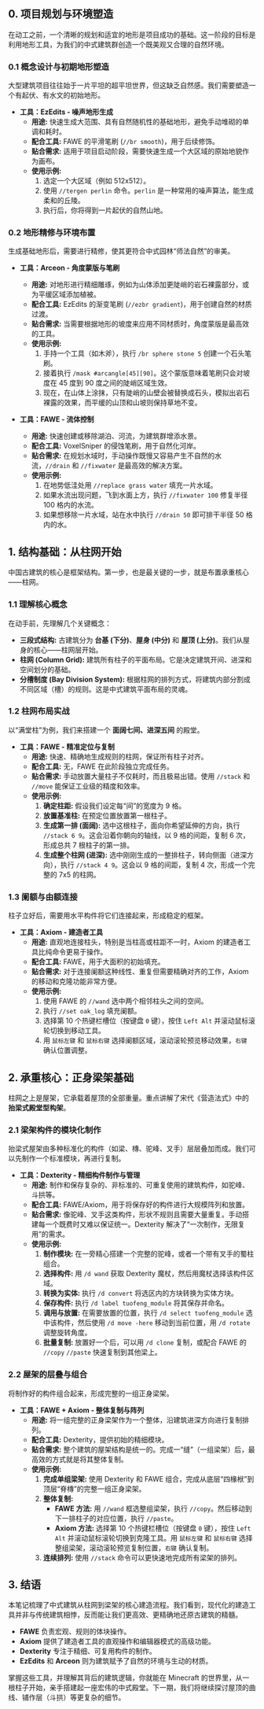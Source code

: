 

## 0. 项目规划与环境塑造
在动工之前，一个清晰的规划和适宜的地形是项目成功的基础。这一阶段的目标是利用地形工具，为我们的中式建筑群创造一个既美观又合理的自然环境。

### 0.1 概念设计与初期地形塑造
大型建筑项目往往始于一片平坦的超平坦世界，但这缺乏自然感。我们需要塑造一个有起伏、有水文的初始地形。

*   **工具：EzEdits - 噪声地形生成**
    *   **用途:** 快速生成大范围、具有自然随机性的基础地形，避免手动堆砌的单调和耗时。
    *   **配合工具:** FAWE 的平滑笔刷 (`//br smooth`)，用于后续修饰。
    *   **贴合需求:** 适用于项目启动阶段，需要快速生成一个大区域的原始地貌作为画布。
    *   **使用示例:**
        1.  选定一个大区域（例如 512x512）。
        2.  使用 `//tergen perlin` 命令。`perlin` 是一种常用的噪声算法，能生成柔和的丘陵。
        3.  执行后，你将得到一片起伏的自然山地。

### 0.2 地形精修与环境布置
生成基础地形后，需要进行精修，使其更符合中式园林“师法自然”的审美。

*   **工具：Arceon - 角度蒙版与笔刷**
    *   **用途:** 对地形进行精细雕琢，例如为山体添加更陡峭的岩石裸露部分，或为平缓区域添加植被。
    *   **配合工具:** EzEdits 的渐变笔刷 (`//ezbr gradient`)，用于创建自然的材质过渡。
    *   **贴合需求:** 当需要根据地形的坡度来应用不同材质时，角度蒙版是最高效的工具。
    *   **使用示例:**
        1.  手持一个工具（如木斧），执行 `/br sphere stone 5` 创建一个石头笔刷。
        2.  接着执行 `/mask #arcangle[45][90]`。这个蒙版意味着笔刷只会对坡度在 45 度到 90 度之间的陡峭区域生效。
        3.  现在，在山体上涂抹，只有陡峭的山壁会被替换成石头，模拟出岩石裸露的效果，而平缓的山顶和山坡则保持草地不变。

*   **工具：FAWE - 流体控制**
    *   **用途:** 快速创建或移除湖泊、河流，为建筑群增添水景。
    *   **配合工具:** VoxelSniper 的侵蚀笔刷，用于自然化河岸。
    *   **贴合需求:** 在规划水域时，手动操作既慢又容易产生不自然的水流，`//drain` 和 `//fixwater` 是最高效的解决方案。
    *   **使用示例:**
        1.  在地势低洼处用 `//replace grass water` 填充一片水域。
        2.  如果水流出现问题，飞到水面上方，执行 `//fixwater 100` 修复半径 100 格内的水流。
        3.  如果想移除一片水域，站在水中执行 `//drain 50` 即可排干半径 50 格内的水。

## 1. 结构基础：从柱网开始
中国古建筑的核心是框架结构。第一步，也是最关键的一步，就是布置承重核心——柱网。

### 1.1 理解核心概念
在动手前，先理解几个关键概念：
*   **三段式结构:** 古建筑分为 **台基 (下分)**、**屋身 (中分)** 和 **屋顶 (上分)**。我们从屋身的核心——柱网层开始。
*   **柱网 (Column Grid):** 建筑所有柱子的平面布局。它是决定建筑开间、进深和空间划分的基础。
*   **分槽制度 (Bay Division System):** 根据柱网的排列方式，将建筑内部分割成不同区域（槽）的规则。这是中式建筑平面布局的灵魂。

### 1.2 柱网布局实战
以“满堂柱”为例，我们来搭建一个 **面阔七间、进深五间** 的殿堂。

*   **工具：FAWE - 精准定位与复制**
    *   **用途:** 快速、精确地生成规则的柱网，保证所有柱子对齐。
    *   **配合工具:** 无，FAWE 在此阶段独立完成任务。
    *   **贴合需求:** 手动放置大量柱子不仅耗时，而且极易出错。使用 `//stack` 和 `//move` 能保证工业级的精度和效率。
    *   **使用示例:**
        1.  **确定柱距:** 假设我们设定每“间”的宽度为 9 格。
        2.  **放置基准柱:** 在预定位置放置第一根柱子。
        3.  **生成第一排 (面阔):** 选中这根柱子，面向你希望延伸的方向，执行 `//stack 6 9`。这会沿着你朝向的轴线，以 9 格的间距，复制 6 次，形成总共 7 根柱子的第一排。
        4.  **生成整个柱网 (进深):** 选中刚刚生成的一整排柱子，转向侧面（进深方向），执行 `//stack 4 9`。这会以 9 格的间距，复制 4 次，形成一个完整的 7x5 的柱网。

### 1.3 阑额与由额连接
柱子立好后，需要用水平构件将它们连接起来，形成稳定的框架。

*   **工具：Axiom - 建造者工具**
    *   **用途:** 直观地连接柱头，特别是当柱高或柱距不一时，Axiom 的建造者工具比纯命令更易于操作。
    *   **配合工具:** FAWE，用于大面积的初始填充。
    *   **贴合需求:** 对于连接阑额这种线性、重复但需要精确对齐的工作，Axiom 的移动和克隆功能非常方便。
    *   **使用示例:**
        1.  使用 FAWE 的 `//wand` 选中两个相邻柱头之间的空间。
        2.  执行 `//set oak_log` 填充阑额。
        3.  选择第 10 个热键栏槽位（按键盘 `0` 键），按住 `Left Alt` 并滚动鼠标滚轮切换到移动工具。
        4.  用 `鼠标左键` 和 `鼠标右键` 选择阑额区域，滚动滚轮预览移动效果，`右键` 确认位置调整。

## 2. 承重核心：正身梁架基础
柱网之上是屋架，它承载着屋顶的全部重量。重点讲解了宋代《营造法式》中的 **抬梁式殿堂型构架**。

### 2.1 梁架构件的模块化制作
抬梁式屋架由多种标准化的构件（如梁、槫、驼峰、叉手）层层叠加而成。我们可以先制作一个标准模块，再进行复制。

*   **工具：Dexterity - 精细构件制作与管理**
    *   **用途:** 制作和保存复杂的、非标准的、可重复使用的建筑构件，如驼峰、斗拱等。
    *   **配合工具:** FAWE/Axiom，用于将保存好的构件进行大规模阵列和放置。
    *   **贴合需求:** 像驼峰、叉手这类构件，形状不规则且需要大量重复。手动搭建每一个既费时又难以保证统一。Dexterity 解决了“一次制作，无限复用”的需求。
    *   **使用示例:**
        1.  **制作模块:** 在一旁精心搭建一个完整的驼峰，或者一个带有叉手的蜀柱组合。
        2.  **选择构件:** 用 `/d wand` 获取 Dexterity 魔杖，然后用魔杖选择该构件区域。
        3.  **转换为实体:** 执行 `/d convert` 将选区内的方块转换为实体方块。
        4.  **保存构件:** 执行 `/d label tuofeng_module` 将其保存并命名。
        5.  **调用与放置:** 在需要放置的位置，执行 `/d select tuofeng_module` 选中该构件，然后使用 `/d move -here` 移动到当前位置，用 `/d rotate` 调整旋转角度。
        6.  **批量复制:** 放置好一个后，可以用 `/d clone` 复制，或配合 FAWE 的 `//copy` `//paste` 快速复制到其他梁上。

### 2.2 屋架的层叠与组合
将制作好的构件组合起来，形成完整的一组正身梁架。

*   **工具：FAWE + Axiom - 整体复制与阵列**
    *   **用途:** 将一组完整的正身梁架作为一个整体，沿建筑进深方向进行复制排列。
    *   **配合工具:** Dexterity，提供初始的精细模块。
    *   **贴合需求:** 整个建筑的屋架结构是统一的。完成一“缝”（一组梁架）后，最高效的方式就是将其整体复制。
    *   **使用示例:**
        1.  **完成单组梁架:** 使用 Dexterity 和 FAWE 组合，完成从底层“四椽栿”到顶层“脊槫”的完整一组正身梁架。
        2.  **整体复制:**
            *   **FAWE 方法:** 用 `//wand` 框选整组梁架，执行 `//copy`。然后移动到下一排柱子的对应位置，执行 `//paste`。
            *   **Axiom 方法:** 选择第 10 个热键栏槽位（按键盘 `0` 键），按住 `Left Alt` 并滚动鼠标滚轮切换到克隆工具。用 `鼠标左键` 和 `鼠标右键` 选择整组梁架，滚动滚轮预览复制位置，`右键` 确认复制。
        3.  **连续排列:** 使用 `//stack` 命令可以更快速地完成所有梁架的排列。

## 3. 结语
本笔记梳理了中式建筑从柱网到梁架的核心建造流程。我们看到，现代化的建造工具并非与传统建筑相悖，反而能让我们更高效、更精确地还原古建筑的精髓。

*   **FAWE** 负责宏观、规则的体块操作。
*   **Axiom** 提供了建造者工具的直观操作和编辑器模式的高级功能。
*   **Dexterity** 专注于精细、可复用构件的制作。
*   **EzEdits** 和 **Arceon** 则为建筑赋予了自然的环境与生动的材质。

掌握这些工具，并理解其背后的建筑逻辑，你就能在 Minecraft 的世界里，从一根柱子开始，亲手搭建起一座宏伟的中式殿堂。下一期，我们将继续探讨屋顶的曲线、铺作层（斗拱）等更复杂的细节。
